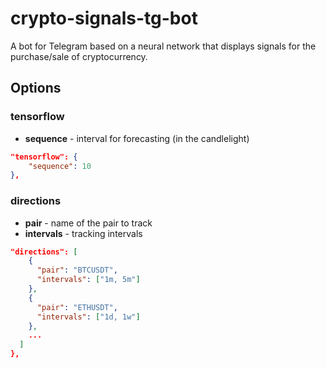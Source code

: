 # crypto-signals-tg-bot

A bot for Telegram based on a neural network that displays signals for the purchase/sale of cryptocurrency.

## Options

### tensorflow

- **sequence** - interval for forecasting (in the candlelight)

```json
"tensorflow": {
    "sequence": 10
},
```

### directions

- **pair** - name of the pair to track
- **intervals** - tracking intervals

```json
"directions": [
    {
      "pair": "BTCUSDT",
      "intervals": ["1m, 5m"]
    },
    {
      "pair": "ETHUSDT",
      "intervals": ["1d, 1w"]
    },
    ...
  ]
},
```
